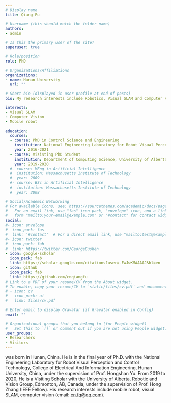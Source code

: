 ```yaml
---
# Display name
title: Qiang Fu

# Username (this should match the folder name)
authors:
- admin

# Is this the primary user of the site?
superuser: true

# Role/position
role: PhD

# Organizations/Affiliations
organizations:
- name: Hunan University
  url: ""

# Short bio (displayed in user profile at end of posts)
bio: My research interests include Robotics, Visual SLAM and Computer Vision.

interests:
- Visual SLAM
- Computer Vision
- Mobile robot

education:
  courses:
  - course: PhD in Control Science and Engineering
    institution: National Engineering Laboratory for Robot Visual Perception and Control Technology, Hunan University
    year: 2016-2021
  - course: Visisting PhD Student
    institution: Department of Computing Science, University of Alberta 
    year: 2019-2020
  #- course: MEng in Artificial Intelligence
  #  institution: Massachusetts Institute of Technology
  #  year: 2009
  #- course: BSc in Artificial Intelligence
  #  institution: Massachusetts Institute of Technology
  #  year: 2008

# Social/Academic Networking
# For available icons, see: https://sourcethemes.com/academic/docs/page-builder/#icons
#   For an email link, use "fas" icon pack, "envelope" icon, and a link in the
#   form "mailto:your-email@example.com" or "#contact" for contact widget.
social:
#- icon: envelope
#  icon_pack: fas
#  link: '#contact'  # For a direct email link, use "mailto:test@example.org".
#- icon: twitter
#  icon_pack: fab
#  link: https://twitter.com/GeorgeCushen
- icon: google-scholar
  icon_pack: fab
  link: https://scholar.google.com/citations?user=-FwJwKMAAAAJ&hl=en
- icon: github
  icon_pack: fab
  link: https://github.com/cnqiangfu
# Link to a PDF of your resume/CV from the About widget.
# To enable, copy your resume/CV to `static/files/cv.pdf` and uncomment the lines below.
# - icon: cv
#   icon_pack: ai
#   link: files/cv.pdf

# Enter email to display Gravatar (if Gravatar enabled in Config)
email: ""

# Organizational groups that you belong to (for People widget)
#   Set this to `[]` or comment out if you are not using People widget.
user_groups:
- Researchers
- Visitors
---
```


was born in Hunan, China. He is in the final year of Ph.D. with the National Engineering Laboratory for Robot Visual Perception and Control Technology, College of Electrical And Information Engineering, Hunan University, China, under the supervision of Prof. Hongshan Yu. From 2019 to 2020, He is a Visiting Scholar with the University of Alberta, Robotic and Vision Group, Edmonton, AB, Canada, under the supervision of Prof. Hong Zhang (IEEE Fellow). His research interests include mobile robot, visual SLAM, computer vision (email: cn.fq@qq.com).
